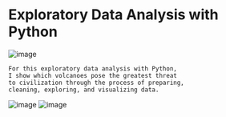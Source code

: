 # Exploratory Data Analysis with Python
![image](https://github.com/Matteo2979/Volcano-Analysis/assets/105907530/c87d1379-8a0d-42e8-91c9-ecd2639f2f03)

    For this exploratory data analysis with Python, 
    I show which volcanoes pose the greatest threat
    to civilization through the process of preparing,
    cleaning, exploring, and visualizing data. 

![image](https://github.com/Matteo2979/Volcano-Analysis/assets/105907530/05adabe1-dc79-4dd9-8e0d-d6e859384d67)
![image](https://github.com/Matteo2979/Volcano-Analysis/assets/105907530/f7ba62e1-677a-4010-9c26-672ec7dc9626)